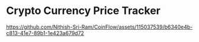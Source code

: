 # Crypto Currency Price Tracker



https://github.com/Nithish-Sri-Ram/CoinFlow/assets/115037539/b6340e4b-c813-41e7-89b1-1e423a679d72


